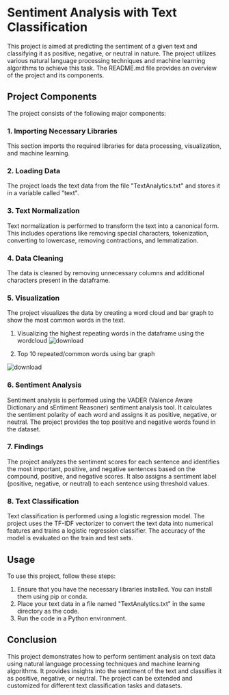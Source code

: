 # Sentiment Analysis with Text Classification

This project is aimed at predicting the sentiment of a given text and classifying it as positive, negative, or neutral in nature. The project utilizes various natural language processing techniques and machine learning algorithms to achieve this task. The README.md file provides an overview of the project and its components.

## Project Components

The project consists of the following major components:

### 1. Importing Necessary Libraries

This section imports the required libraries for data processing, visualization, and machine learning.

### 2. Loading Data

The project loads the text data from the file "TextAnalytics.txt" and stores it in a variable called "text".

### 3. Text Normalization

Text normalization is performed to transform the text into a canonical form. This includes operations like removing special characters, tokenization, converting to lowercase, removing contractions, and lemmatization.

### 4. Data Cleaning

The data is cleaned by removing unnecessary columns and additional characters present in the dataframe.

### 5. Visualization

The project visualizes the data by creating a word cloud and bar graph to show the most common words in the text.

 1. Visualizing the highest repeating words in the dataframe using the wordcloud
 ![download](https://github.com/pras-ops/Sentiment_Analysis_with_Text_Classification/assets/56476064/984c472b-0fdf-4158-857a-2fb7763228d1)

 2. Top 10 repeated/common words using bar graph

![download](https://github.com/pras-ops/Sentiment_Analysis_with_Text_Classification/assets/56476064/74414620-eefb-4fd5-8327-92f6d41e5cd5)



### 6. Sentiment Analysis

Sentiment analysis is performed using the VADER (Valence Aware Dictionary and sEntiment Reasoner) sentiment analysis tool. It calculates the sentiment polarity of each word and assigns it as positive, negative, or neutral. The project provides the top positive and negative words found in the dataset.

### 7. Findings

The project analyzes the sentiment scores for each sentence and identifies the most important, positive, and negative sentences based on the compound, positive, and negative scores. It also assigns a sentiment label (positive, negative, or neutral) to each sentence using threshold values.

### 8. Text Classification

Text classification is performed using a logistic regression model. The project uses the TF-IDF vectorizer to convert the text data into numerical features and trains a logistic regression classifier. The accuracy of the model is evaluated on the train and test sets.

## Usage

To use this project, follow these steps:

1.  Ensure that you have the necessary libraries installed. You can install them using pip or conda.
2.  Place your text data in a file named "TextAnalytics.txt" in the same directory as the code.
3.  Run the code in a Python environment.

## Conclusion

This project demonstrates how to perform sentiment analysis on text data using natural language processing techniques and machine learning algorithms. It provides insights into the sentiment of the text and classifies it as positive, negative, or neutral. The project can be extended and customized for different text classification tasks and datasets.
